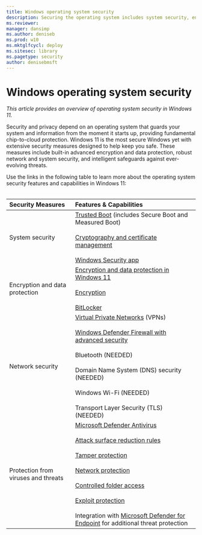 ```yaml
---
title: Windows operating system security
description: Securing the operating system includes system security, encryption, network security, and threat protection.
ms.reviewer: 
manager: dansimp
ms.author: deniseb
ms.prod: w10
ms.mktglfcycl: deploy
ms.sitesec: library
ms.pagetype: security
author: denisebmsft
---
```


# Windows operating system security

*This article provides an overview of operating system security in Windows 11.*

Security and privacy depend on an operating system that guards your system and information from the moment it starts up, providing fundamental chip-to-cloud protection. Windows 11 is the most secure Windows yet with extensive security measures designed to help keep you safe. These measures include built-in advanced encryption and data protection, robust network and system security, and intelligent safeguards against ever-evolving threats. 

Use the links in the following table to learn more about the operating system security features and capabilities in Windows 11:<br/><br/>

| Security Measures | Features & Capabilities |
|:---|:---|
| System security | [Trusted Boot](trusted-boot.md) (includes Secure Boot and Measured Boot) <br/><br/>[Cryptography and certificate management](cryptography-certificate-mgmt.md) <br/><br/>[Windows Security app](threat-protection/windows-defender-security-center/windows-defender-security-center.md) |
| Encryption and data protection | [Encryption and data protection in Windows 11](encryption-data-protection.md)<br/><br/>[Encryption](encryption-data-protection.md)<br/><br/>[BitLocker](information-protection/bitlocker/bitlocker-overview.md) |
| Network security | [Virtual Private Networks](identity-protection/vpn/vpn-guide.md) (VPNs)<br/><br/>[Windows Defender Firewall with advanced security](threat-protection/windows-firewall/windows-firewall-with-advanced-security.md)<br/><br/>Bluetooth (NEEDED)<br/><br/>Domain Name System (DNS) security (NEEDED)<br/><br/>Windows Wi-Fi (NEEDED)<br/><br/>Transport Layer Security (TLS) (NEEDED) |
| Protection from viruses and threats | [Microsoft Defender Antivirus](/microsoft-365/security/defender-endpoint/microsoft-defender-antivirus-windows)<br/><br/>[Attack surface reduction rules](/microsoft-365/security/defender-endpoint/attack-surface-reduction)<br/><br/>[Tamper protection](/microsoft-365/security/defender-endpoint/prevent-changes-to-security-settings-with-tamper-protection)<br/><br/>[Network protection](/microsoft-365/security/defender-endpoint/network-protection)<br/><br/>[Controlled folder access](/microsoft-365/security/defender-endpoint/controlled-folders)<br/><br/>[Exploit protection](/microsoft-365/security/defender-endpoint/exploit-protection)<br/><br/>Integration with [Microsoft Defender for Endpoint](/microsoft-365/security/defender-endpoint) for additional threat protection |


